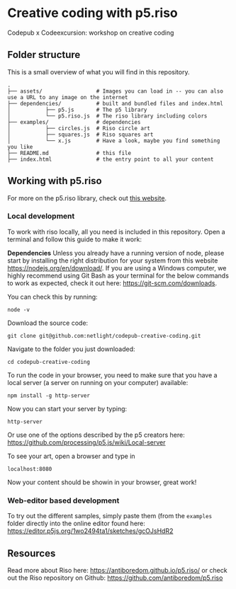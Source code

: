 # Creative coding with p5.riso
Codepub x Codeexcursion: workshop on creative coding

## Folder structure
This is a small overview of what you will find in this repository.

```
.
├── assets/                 # Images you can load in -- you can also use a URL to any image on the internet 
├── dependencies/           # built and bundled files and index.html 
│           ├── p5.js       # The p5 library
│           └── p5.riso.js  # The riso library including colors
├── examples/               # dependencies 
│           ├── circles.js  # Riso circle art
│           ├── squares.js  # Riso squares art
│           └── x.js        # Have a look, maybe you find something you like
├── README.md               # this file
├── index.html              # the entry point to all your content
```

## Working with p5.riso
For more on the p5.riso library, check out [this website](https://antiboredom.github.io/p5.riso/#ex).

### Local development
To work with riso locally, all you need is included in this repository. Open a terminal and follow this guide to make it work:

**Dependencies**
Unless you already have a running version of node, please start by installing the right distribution for your system from this website https://nodejs.org/en/download/. If you are using a Windows computer, we highly recommend using Git Bash as your terminal for the below commands to work as expected, check it out here: https://git-scm.com/downloads. 

You can check this by running:
```
node -v
```

Download the source code:

```
git clone git@github.com:netlight/codepub-creative-coding.git
```

Navigate to the folder you just downloaded:

```
cd codepub-creative-coding
```

To run the code in your browser, you need to make sure that you have a local server (a server on running on your computer) available:
```
npm install -g http-server
``` 

Now you can start your server by typing:

```
http-server
```

Or use one of the options described by the p5 creators here: https://github.com/processing/p5.js/wiki/Local-server

To see your art, open a browser and type in 
```
localhost:8080
```
Now your content should be showin in your browser, great work! 

### Web-editor based development
To try out the different samples, simply paste them (from the `examples` folder directly into the online editor found here: https://editor.p5js.org/1wo2494ta1/sketches/gcOJsHdR2

## Resources

Read more about Riso here: https://antiboredom.github.io/p5.riso/   or check out the Riso repository on Github: https://github.com/antiboredom/p5.riso


